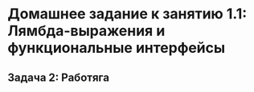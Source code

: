 # Домашнее задание к занятию 1.1: Лямбда-выражения и функциональные интерфейсы
## Задача 2: Работяга
